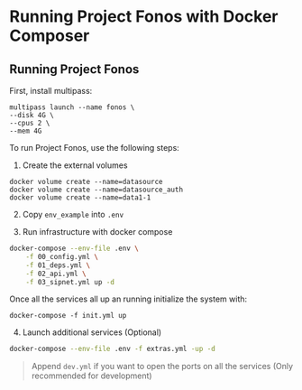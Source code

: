 # Running Project Fonos with Docker Composer

## Running Project Fonos

First, install multipass:

```
multipass launch --name fonos \
--disk 4G \
--cpus 2 \
--mem 4G
```

To run Project Fonos, use the following steps:

1. Create the external volumes

```
docker volume create --name=datasource
docker volume create --name=datasource_auth
docker volume create --name=data1-1
```

2. Copy `env_example` into `.env`


3. Run infrastructure with docker compose


```bash
docker-compose --env-file .env \
    -f 00_config.yml \
    -f 01_deps.yml \
    -f 02_api.yml \
    -f 03_sipnet.yml up -d
```

Once all the services all up an running initialize the system with:

```
docker-compose -f init.yml up
```

4. Launch additional services (Optional)

```bash
docker-compose --env-file .env -f extras.yml -up -d
```

> Append `dev.yml` if you want to open the ports on all the services (Only recommended for development)